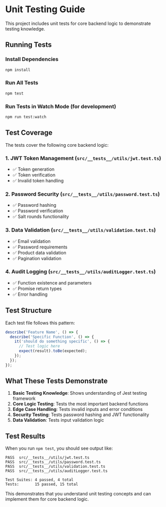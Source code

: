 # Unit Testing Guide

This project includes unit tests for core backend logic to demonstrate testing knowledge.

## Running Tests

### Install Dependencies
```bash
npm install
```

### Run All Tests
```bash
npm test
```

### Run Tests in Watch Mode (for development)
```bash
npm run test:watch
```

## Test Coverage

The tests cover the following core backend logic:

### 1. JWT Token Management (`src/__tests__/utils/jwt.test.ts`)
- ✅ Token generation
- ✅ Token verification
- ✅ Invalid token handling

### 2. Password Security (`src/__tests__/utils/password.test.ts`)
- ✅ Password hashing
- ✅ Password verification
- ✅ Salt rounds functionality

### 3. Data Validation (`src/__tests__/utils/validation.test.ts`)
- ✅ Email validation
- ✅ Password requirements
- ✅ Product data validation
- ✅ Pagination validation

### 4. Audit Logging (`src/__tests__/utils/auditLogger.test.ts`)
- ✅ Function existence and parameters
- ✅ Promise return types
- ✅ Error handling

## Test Structure

Each test file follows this pattern:
```typescript
describe('Feature Name', () => {
  describe('Specific Function', () => {
    it('should do something specific', () => {
      // Test logic here
      expect(result).toBe(expected);
    });
  });
});
```

## What These Tests Demonstrate

1. **Basic Testing Knowledge**: Shows understanding of Jest testing framework
2. **Core Logic Testing**: Tests the most important backend functions
3. **Edge Case Handling**: Tests invalid inputs and error conditions
4. **Security Testing**: Tests password hashing and JWT functionality
5. **Data Validation**: Tests input validation logic

## Test Results

When you run `npm test`, you should see output like:
```
PASS  src/__tests__/utils/jwt.test.ts
PASS  src/__tests__/utils/password.test.ts
PASS  src/__tests__/utils/validation.test.ts
PASS  src/__tests__/utils/auditLogger.test.ts

Test Suites: 4 passed, 4 total
Tests:       15 passed, 15 total
```

This demonstrates that you understand unit testing concepts and can implement them for core backend logic. 
